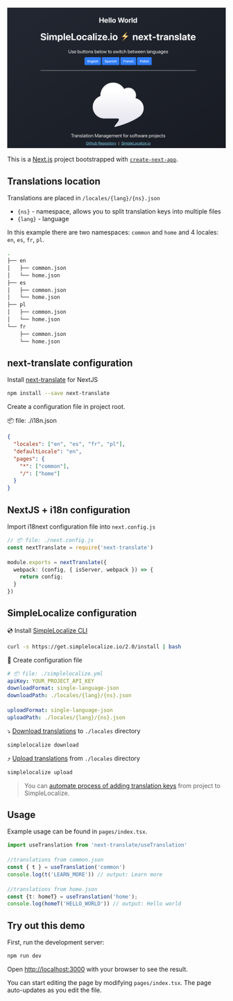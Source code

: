 ![next-i18next and SimpleLocalize example](screenshot.png)

This is a [Next.js](https://nextjs.org/) project bootstrapped with [`create-next-app`](https://github.com/vercel/next.js/tree/canary/packages/create-next-app).

## Translations location

Translations are placed in `/locales/{lang}/{ns}.json`

- `{ns}` - namespace, allows you to split translation keys into multiple files
- `{lang}` - language

In this example there are two namespaces: `common` and `home` and 4 locales: `en`, `es`, `fr`, `pl`.


```bash
.
├── en
│   ├── common.json
│   └── home.json
├── es
│   ├── common.json
│   └── home.json
├── pl
│   ├── common.json
│   └── home.json
└── fr
    ├── common.json
    └── home.json
```

## next-translate configuration

Install [next-translate](https://github.com/vinissimus/next-translate) for NextJS

```bash
npm install --save next-translate
```

Create a configuration file in project root.

📦 file: ./i18n.json
```json
{
  "locales": ["en", "es", "fr", "pl"],
  "defaultLocale": "en",
  "pages": {
    "*": ["common"],
    "/": ["home"]
  }
}

```

## NextJS + i18n configuration

Import i18next configuration file into `next.config.js`

```typescript
// 📦 file: ./next.config.js
const nextTranslate = require('next-translate')

module.exports = nextTranslate({
  webpack: (config, { isServer, webpack }) => {
    return config;
  }
})
```

## SimpleLocalize configuration

💿 Install [SimpleLocalize CLI](https://simplelocalize.io/docs/cli/get-started/)
```bash
curl -s https://get.simplelocalize.io/2.0/install | bash
```

🧷 Create configuration file

```yaml
# 📦 file: ./simplelocalize.yml
apiKey: YOUR_PROJECT_API_KEY
downloadFormat: single-language-json
downloadPath: ./locales/{lang}/{ns}.json

uploadFormat: single-language-json
uploadPath: ./locales/{lang}/{ns}.json
```

⤵️ [Download translations](https://simplelocalize.io/docs/cli/download-translations/) to `./locales` directory
```bash
simplelocalize download
```

⤴️ [Upload translations](https://simplelocalize.io/docs/cli/upload-translations/) from `./locales` directory
```bash
simplelocalize upload
```

> You can [automate process of adding translation keys](https://simplelocalize.io/docs/integrations/i18next/) from project to SimpleLocalize.


## Usage

Example usage can be found in `pages/index.tsx`.

```typescript
import useTranslation from 'next-translate/useTranslation'

//translations from common.json
const { t } = useTranslation('common')
console.log(t('LEARN_MORE')) // output: Learn more

//translations from home.json
const {t: homeT} = useTranslation('home');
console.log(homeT('HELLO_WORLD')) // output: Hello world
```



## Try out this demo

First, run the development server:

```bash
npm run dev
```

Open [http://localhost:3000](http://localhost:3000) with your browser to see the result.

You can start editing the page by modifying `pages/index.tsx`. The page auto-updates as you edit the file.

